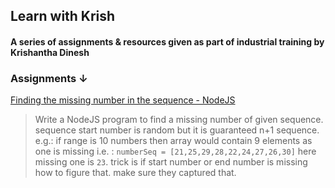 ## Learn with Krish

#### A series of assignments & resources given as part of industrial training by Krishantha Dinesh

### Assignments &darr;

[Finding the missing number in the sequence - NodeJS](find-the-missing-number-in-sequence)

> Write a NodeJS program to find a missing number of given sequence. sequence start number is random but it is guaranteed n+1 sequence. e.g.: if range is 10 numbers then array would contain 9 elements as one is missing
i.e. : `numberSeq = [21,25,29,28,22,24,27,26,30]` here missing one is `23`. trick is if start number or end number is missing how to figure that. make sure they captured that.

